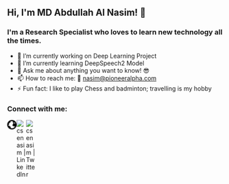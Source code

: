 ## Hi, I'm MD Abdullah Al Nasim! 👋

### I'm a Research Specialist who loves to learn new technology all the times.

- 🔭 I’m currently working on Deep Learning Project
- 🌱 I’m currently learning DeepSpeech2 Model
- 💬 Ask me about anything you want to know! 😎
- 📫 How to reach me: :e-mail: nasim@pioneeralpha.com 
- ⚡ Fun fact: I like to play Chess and badminton; travelling is my hobby

### Connect with me:

[<img align="left" alt="sites.google.com/view/alnasim/" width="22px" src="https://raw.githubusercontent.com/iconic/open-iconic/master/svg/globe.svg" />][website]
[<img align="left" alt="csenasim | LinkedIn" width="22px" src="https://cdn.jsdelivr.net/npm/simple-icons@v3/icons/linkedin.svg" />][linkedin]
[<img align="left" alt="csenasim | Twitter" width="22px" src="https://cdn.jsdelivr.net/npm/simple-icons@v3/icons/twitter.svg" />][twitter]


<br />


[website]: https://sites.google.com/view/alnasim/
[linkedin]: https://www.linkedin.com/in/csenasim/
[twitter]: https://twitter.com/csenasim
